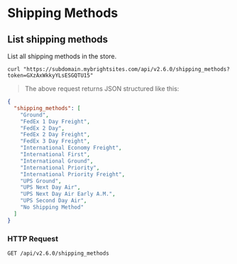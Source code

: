 # Shipping Methods

## List shipping methods

List all shipping methods in the store.

```shell
curl "https://subdomain.mybrightsites.com/api/v2.6.0/shipping_methods?token=GXzAxWkkyYLsESGQTU15"
```

> The above request returns JSON structured like this:

```json
{
  "shipping_methods": [
    "Ground",
    "FedEx 1 Day Freight",
    "FedEx 2 Day",
    "FedEx 2 Day Freight",
    "FedEx 3 Day Freight",
    "International Economy Freight",
    "International First",
    "International Ground",
    "International Priority",
    "International Priority Freight",
    "UPS Ground",
    "UPS Next Day Air",
    "UPS Next Day Air Early A.M.",
    "UPS Second Day Air",
    "No Shipping Method"
  ]
}
```

### HTTP Request

`GET /api/v2.6.0/shipping_methods`
